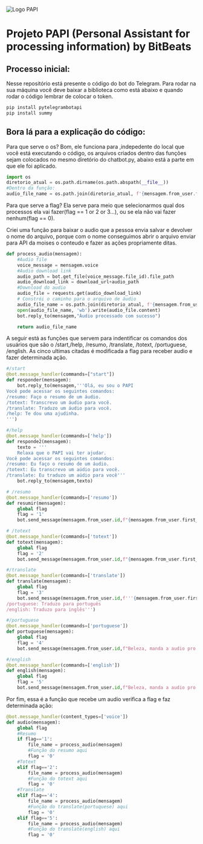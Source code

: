 ![Logo PAPI](https://i.imgur.com/mXJxOGF.png)
# Projeto PAPI (Personal Assistant for processing information) by BitBeats

## Processo inicial:

Nesse repositório está presente o código do bot do Telegram. Para rodar na sua máquina você deve baixar a biblioteca como está abaixo e quando rodar o código lembrar de colocar o token.

```bash
pip install pytelegrambotapi
pip install summy

```
## Bora lá para a explicação do código:
Para que serve o os? Bom, ele funciona para ,indepedente do local que você está executando o código, os arquivos criados dentro das funções sejam colocados no mesmo diretório do chatbot.py, abaixo está a parte em que ele foi aplicado.
```python
import os
diretorio_atual = os.path.dirname(os.path.abspath(__file__))
#Dentro da função:
audio_file_name = os.path.join(diretorio_atual, f'{mensagem.from_user.first_name}_audio_{mensagem.id}.ogg')
```
Para que serve a flag? Ela serve para meio que selecionarmos qual dos processos ela vai fazer(flag == 1 or 2 or 3...), ou se ela não vai fazer nenhum(flag == 0).


Criei uma função para baixar o audio que a pessoa envia salvar e devolver o nome do arquivo, porque com o nome conseguimos abrir o arquivo enviar para API da moises o conteudo e fazer as ações propriamente ditas.
```python
def process_audio(mensagem):
    #Audio file
    voice_message = mensagem.voice
    #Audio download link
    audio_path = bot.get_file(voice_message.file_id).file_path
    audio_download_link = download_url+audio_path
    #Download do audio
    audio_file = requests.get(audio_download_link)
    # Constrói o caminho para o arquivo de áudio
    audio_file_name = os.path.join(diretorio_atual, f'{mensagem.from_user.first_name}_audio_{mensagem.id}.ogg')
    open(audio_file_name, 'wb').write(audio_file.content)
    bot.reply_to(mensagem,"Áudio processado com sucesso")

    return audio_file_name
```
A seguir está as funções que servem para indentificar os comandos dos usuários que são o /start,/help, /resumo, /translate, /totext, /portuguese, /english. As cinco ultimas citadas é modificada a flag para receber audio e fazer determinada ação.  

```python
#/start
@bot.message_handler(commands=["start"])
def responder(mensagem):
    bot.reply_to(mensagem,'''Olá, eu sou o PAPI
Você pode acessar os seguintes comandos:
/resumo: Faço o resumo de um áudio.
/totext: Transcrevo um áudio para você.
/translate: Traduzo um áudio para você.
/help: Te dou uma ajudinha.
''')

#/help       
@bot.message_handler(commands=['help'])
def responde2(mensagem):
    texto = '''
    Relaxa que o PAPI vai ter ajudar.
Você pode acessar os seguintes comandos:
/resumo: Eu faço o resumo de um áudio.
/totext: Eu transcrevo um aúdio para você.
/translate: Eu traduzo um aúdio para você'''
    bot.reply_to(mensagem,texto)

# /resumo
@bot.message_handler(commands=['resumo'])
def resumir(mensagem):
    global flag 
    flag = '1'
    bot.send_message(mensagem.from_user.id,f"{mensagem.from_user.first_name}, manda o audio pro PAPI aqui, que eu faço um resumão pra você")

# /totext
@bot.message_handler(commands=['totext'])
def totext(mensagem):
    global flag
    flag = '2'
    bot.send_message(mensagem.from_user.id,f"{mensagem.from_user.first_name}, manda a audio pro PAPI aqui, que eu transcrevo para você")

#/translate
@bot.message_handler(commands=['translate'])
def translate(mensagem):
    global flag
    flag = '3'
    bot.send_message(mensagem.from_user.id,f'''{mensagem.from_user.first_name},Selecione uma lingua:
/portuguese: Traduzo para português
/english: Traduzo para inglês''')

#/portuguese
@bot.message_handler(commands=['portuguese'])
def portuguese(mensagem):
    global flag
    flag = '4'
    bot.send_message(mensagem.from_user.id,f"Beleza, manda a audio pro PAPI aqui, que eu traduzo para você")

#/english
@bot.message_handler(commands=['english'])
def english(mensagem):
    global flag
    flag = '5'
    bot.send_message(mensagem.from_user.id,f"Beleza, manda a audio pro PAPI aqui, que eu traduzo para você")

``` 
Por fim, essa é a função que recebe um audio verifica a flag e faz determinada ação:
```python
@bot.message_handler(content_types=['voice'])
def audio(mensagem):
    global flag
    #Resumo
    if flag=='1':
        file_name = process_audio(mensagem)
        #Função do resumo aqui
        flag = '0'
    #Totext
    elif flag=='2':
        file_name = process_audio(mensagem)
        #Função do totext aqui
        flag = '0'
    #Translate
    elif flag=='4':
        file_name = process_audio(mensagem)
        #Função do translate(portuquese) aqui
        flag = '0'    
    elif flag=='5':
        file_name = process_audio(mensagem)
        #Função do translate(english) aqui
        flag = '0'
```
